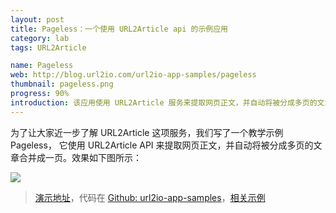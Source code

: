 ```yaml
---
layout: post
title: Pageless：一个使用 URL2Article api 的示例应用
category: lab
tags: URL2Article

name: Pageless
web: http://blog.url2io.com/url2io-app-samples/pageless
thumbnail: pageless.png
progress: 90%
introduction: 该应用使用 URL2Article 服务来提取网页正文，并自动将被分成多页的文章合并成一页。
---
```


为了让大家近一步了解 URL2Article 这项服务，我们写了一个教学示例 Pageless，<!--more--> 它使用 URL2Article API 来提取网页正文，并自动将被分成多页的文章合并成一页。效果如下图所示：

![](https://i.v2ex.co/n87a5I0Ol.png)

> [演示地址](/url2io-app-samples/pageless/)，代码在 [Github: url2io-app-samples](https://github.com/url2io/url2io-app-samples)，[相关示例](/url2io-app-samples/)

<!-- <script type="text/javascript">document.body.contentEditable =true</script> -->
